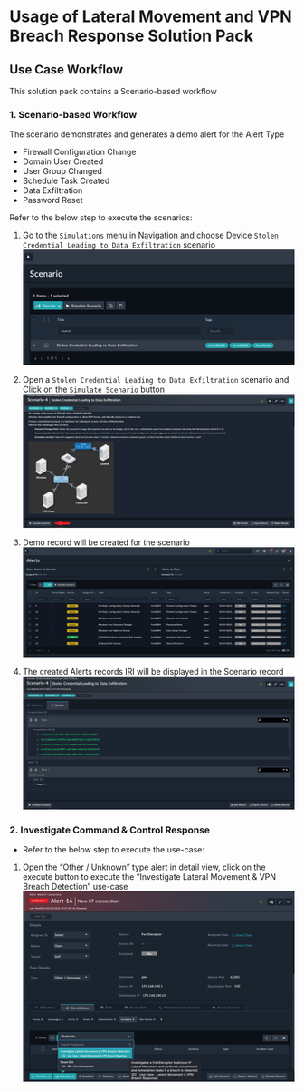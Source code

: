 # Usage of Lateral Movement and VPN Breach Response Solution Pack

## Use Case Workflow

This solution pack contains a Scenario-based workflow

### 1. Scenario-based Workflow

The scenario demonstrates and generates a demo alert for the Alert Type

- Firewall Configuration Change
- Domain User Created
- User Group Changed
- Schedule Task Created
- Data Exfiltration
- Password Reset

Refer to the below step to execute the scenarios:

1. Go to the `Simulations` menu in Navigation and choose Device `Stolen Credential Leading to Data Exfiltration` scenario
![Select Scenario](media/selectScenario.png)

2. Open a `Stolen Credential Leading to Data Exfiltration` scenario and Click on the `Simulate Scenario` button
![Simulate Scenario](media/simulateScenario.png)

3. Demo record will be created for the scenario
![Demo Alert](media/demoAlert.png)

4. The created Alerts records IRI will be displayed in the Scenario record
![Alert Record IRI](media/alertsRecordsIRI.png)

### 2. Investigate Command & Control Response

- Refer to the below step to execute the use-case:

1. Open the “Other / Unknown” type alert in detail view, click on the execute button to execute the “Investigate Lateral Movement & VPN Breach Detection” use-case
![Use-Case](media/usecase.png)
